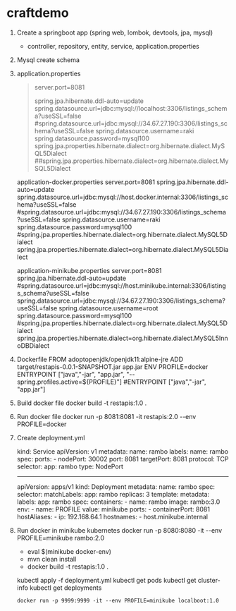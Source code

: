 # craftdemo

 1. Create a springboot app (spring web, lombok, devtools, jpa, mysql)
    - controller, repository, entity, service, application.properties
    
 2. Mysql create schema
 
 3. application.properties
 
    > server.port=8081
    > 
    > spring.jpa.hibernate.ddl-auto=update
    > spring.datasource.url=jdbc:mysql://localhost:3306/listings_schema?useSSL=false
    > #spring.datasource.url=jdbc:mysql://34.67.27.190:3306/listings_schema?useSSL=false
    > spring.datasource.username=raki
    > spring.datasource.password=mysql100
    > spring.jpa.properties.hibernate.dialect=org.hibernate.dialect.MySQL5Dialect
    > ##spring.jpa.properties.hibernate.dialect=org.hibernate.dialect.MySQL5Dialect
    
    application-docker.properties
    server.port=8081
    spring.jpa.hibernate.ddl-auto=update
    spring.datasource.url=jdbc:mysql://host.docker.internal:3306/listings_schema?useSSL=false
    #spring.datasource.url=jdbc:mysql://34.67.27.190:3306/listings_schema?useSSL=false
    spring.datasource.username=raki
    spring.datasource.password=mysql100
    #spring.jpa.properties.hibernate.dialect=org.hibernate.dialect.MySQL5Dialect
    spring.jpa.properties.hibernate.dialect=org.hibernate.dialect.MySQL5Dialect
    
    application-minikube.properties
    server.port=8081
    spring.jpa.hibernate.ddl-auto=update
    #spring.datasource.url=jdbc:mysql://host.minikube.internal:3306/listings_schema?useSSL=false
    spring.datasource.url=jdbc:mysql://34.67.27.190:3306/listings_schema?useSSL=false
    spring.datasource.username=root
    spring.datasource.password=mysql100
    #spring.jpa.properties.hibernate.dialect=org.hibernate.dialect.MySQL5Dialect
    spring.jpa.properties.hibernate.dialect=org.hibernate.dialect.MySQL5InnoDBDialect

 3. Dockerfile
    FROM adoptopenjdk/openjdk11:alpine-jre
    ADD target/restapis-0.0.1-SNAPSHOT.jar app.jar
    ENV PROFILE=docker
    ENTRYPOINT ["java","-jar", "app.jar", "--spring.profiles.active=${PROFILE}"]
    #ENTRYPOINT ["java","-jar", "app.jar"]
    
 4. Build docker file
     docker build -t restapis:1.0 .    
     
 5. Run docker file 
     docker run -p 8081:8081 -it restapis:2.0 --env PROFILE=docker
     
 6. Create deployment.yml 
    
    kind: Service
    apiVersion: v1
    metadata:
      name: rambo
      labels:
        name: rambo
    spec:
      ports:
        - nodePort: 30002
          port: 8081
          targetPort: 8081
          protocol: TCP
      selector:
        app: rambo
      type: NodePort

    ---
    apiVersion: apps/v1
    kind: Deployment
    metadata:
      name: rambo
    spec:
      selector:
        matchLabels:
          app: rambo
      replicas: 3
      template:
        metadata:
          labels:
            app: rambo
        spec:
          containers:
            - name: rambo
              image: rambo:3.0
              env:
                - name: PROFILE
                  value: minikube
              ports:
                - containerPort: 8081
          hostAliases:
            - ip: 192.168.64.1
              hostnames:
                - host.minikube.internal

 6. Run docker in minikube kubernetes
    docker run -p 8080:8080 -it --env PROFILE=minikube rambo:2.0
     
     - eval $(minikube docker-env)  
     - mvn clean install
     - docker build -t restapis:1.0 .
     
     kubectl apply -f deployment.yml
     kubectl get pods
     kubectl get cluster-info
     kubectl get deployments
     
     
        docker run -p 9999:9999 -it --env PROFILE=minikube localboot:1.0
     
 
 

